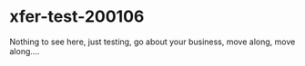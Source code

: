 # xfer-test-200106
Nothing to see here, just testing, go about your business, move along, move along....
